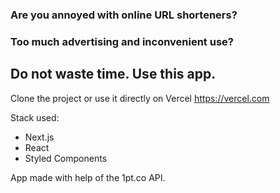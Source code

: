 ### Are you annoyed with online URL shorteners?
### Too much advertising and inconvenient use?
## Do not waste time. Use this app.

Clone the project or use it directly on Vercel https://vercel.com

Stack used:
- Next.js
- React
- Styled Components

App made with help of the 1pt.co API.

